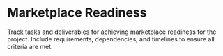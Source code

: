 # Marketplace Readiness

Track tasks and deliverables for achieving marketplace readiness for the project. Include requirements, dependencies, and timelines to ensure all criteria are met.